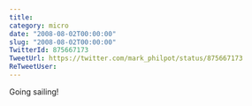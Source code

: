 ```yaml
---
title: 
category: micro
date: "2008-08-02T00:00:00"
slug: "2008-08-02T00:00:00"
TwitterId: 875667173
TweetUrl: https://twitter.com/mark_philpot/status/875667173
ReTweetUser: 
---
```


Going sailing!